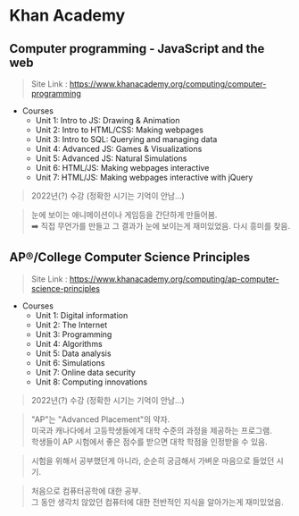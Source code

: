 # Khan Academy

## Computer programming - JavaScript and the web

> Site Link : https://www.khanacademy.org/computing/computer-programming

- Courses
  - Unit 1: Intro to JS: Drawing & Animation
  - Unit 2: Intro to HTML/CSS: Making webpages
  - Unit 3: Intro to SQL: Querying and managing data
  - Unit 4: Advanced JS: Games & Visualizations
  - Unit 5: Advanced JS: Natural Simulations
  - Unit 6: HTML/JS: Making webpages interactive
  - Unit 7: HTML/JS: Making webpages interactive with jQuery

> 2022년(?) 수강 (정확한 시기는 기억이 안남...)

> 눈에 보이는 애니메이션이나 게임등을 간단하게 만들어봄.<br>
> ➡️ 직접 무언가를 만들고 그 결과가 눈에 보이는게 재미있었음. 다시 흥미를 찾음.

## AP®/College Computer Science Principles

> Site Link : https://www.khanacademy.org/computing/ap-computer-science-principles

- Courses
  - Unit 1: Digital information
  - Unit 2: The Internet
  - Unit 3: Programming
  - Unit 4: Algorithms
  - Unit 5: Data analysis
  - Unit 6: Simulations
  - Unit 7: Online data security
  - Unit 8: Computing innovations

> 2022년(?) 수강 (정확한 시기는 기억이 안남...)

> "AP"는 "Advanced Placement"의 약자.<br>
> 미국과 캐나다에서 고등학생들에게 대학 수준의 과정을 제공하는 프로그램.<br>
> 학생들이 AP 시험에서 좋은 점수를 받으면 대학 학점을 인정받을 수 있음.

> 시험을 위해서 공부했던게 아니라, 순순히 궁금해서 가벼운 마음으로 들었던 시기.

> 처음으로 컴퓨터공학에 대한 공부.<br>
> 그 동안 생각치 않았던 컴퓨터에 대한 전반적인 지식을 알아가는게 재미있었음.
